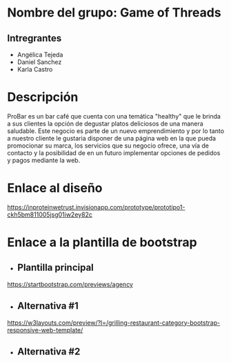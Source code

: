 # Nombre del grupo: Game of Threads

## Intregrantes

- Angélica Tejeda
- Daniel Sanchez 
- Karla Castro

# Descripción

  ProBar es un bar café que cuenta con una temática "healthy" que le brinda a sus clientes 
  la opción de degustar platos deliciosos de una manera saludable. Este negocio es parte de un nuevo
  emprendimiento y por lo tanto a nuestro cliente le gustaria disponer de una página web 
  en la que pueda promocionar su marca, los servicios que su negocio ofrece, una vía de contacto y la posibilidad de 
  en un futuro implementar opciones de pedidos y pagos mediante la web.

# Enlace al diseño

https://inproteinwetrust.invisionapp.com/prototype/prototipo1-ckh5bm811005jsg01iw2ey82c


# Enlace a la plantilla de bootstrap

- ## Plantilla principal
https://startbootstrap.com/previews/agency


- ## Alternativa #1

https://w3layouts.com/preview/?l=/grilling-restaurant-category-bootstrap-responsive-web-template/


- ## Alternativa #2
